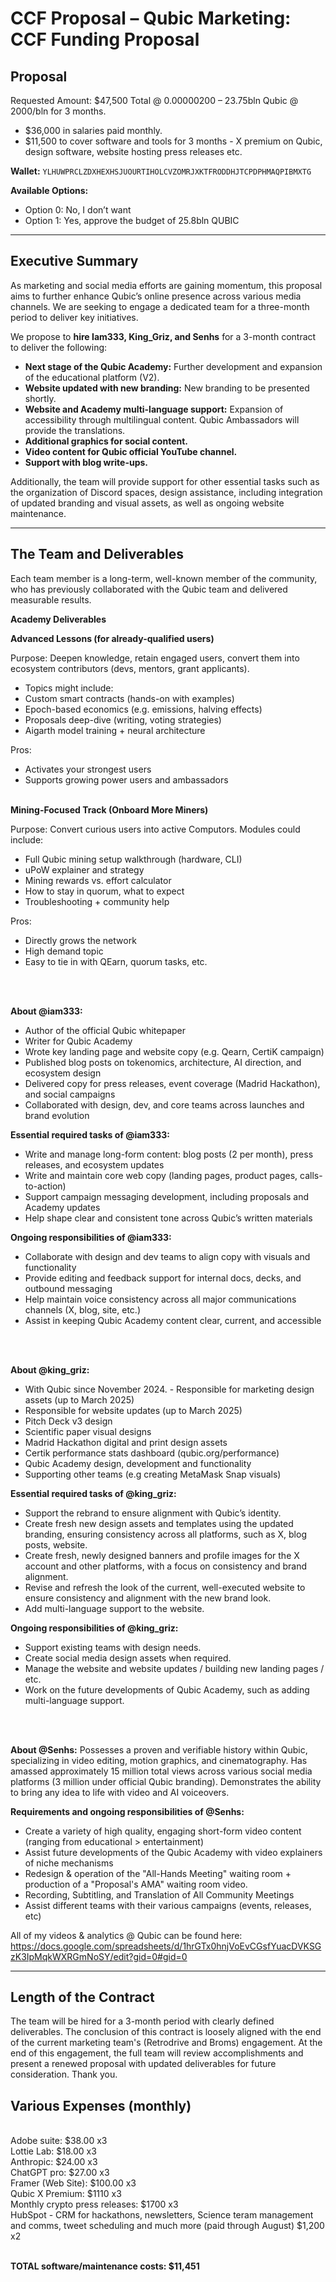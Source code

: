 # CCF Proposal – Qubic Marketing: CCF Funding Proposal

## Proposal

Requested Amount: $47,500 Total @ 0.00000200 – 23.75bln Qubic @ 2000/bln for 3 months.
- $36,000 in salaries paid monthly.
- $11,500 to cover software and tools for 3 months - X premium on Qubic, design software, website hosting press releases etc.

**Wallet:** `YLHUWPRCLZDXHEXHSJUOURTIHOLCVZOMRJXKTFRODDHJTCPDPHMAQPIBMXTG`

**Available Options:**

- Option 0: No, I don’t want
- Option 1: Yes, approve the budget of 25.8bln QUBIC

---

## Executive Summary

As marketing and social media efforts are gaining momentum, this proposal aims to further enhance Qubic’s online presence across various media channels. We are seeking to engage a dedicated team for a three-month period to deliver key initiatives.

We propose to **hire Iam333, King_Griz, and Senhs** for a 3-month contract to deliver the following:
- **Next stage of the Qubic Academy:** Further development and expansion of the educational platform (V2).
- **Website updated with new branding:** New branding to be presented shortly.
- **Website and Academy multi-language support:** Expansion of accessibility through multilingual content. Qubic Ambassadors will provide the translations.
- **Additional graphics for social content.**
- **Video content for Qubic official YouTube channel.**
- **Support with blog write-ups.**

Additionally, the team will provide support for other essential tasks such as the organization of Discord spaces, design assistance, including integration of updated branding and visual assets, as well as ongoing website maintenance.

---

## The Team and Deliverables
Each team member is a long-term, well-known member of the community, who has previously collaborated with the Qubic team and delivered measurable results.


**Academy Deliverables**

**Advanced Lessons (for already-qualified users)**

Purpose: Deepen knowledge, retain engaged users, convert them into ecosystem contributors (devs, mentors, grant applicants).
- Topics might include:
- Custom smart contracts (hands-on with examples)
- Epoch-based economics (e.g. emissions, halving effects)
- Proposals deep-dive (writing, voting strategies)
- Aigarth model training + neural architecture

Pros:
- Activates your strongest users
- Supports growing power users and ambassadors
<br><br>

**Mining-Focused Track (Onboard More Miners)**

Purpose: Convert curious users into active Computors.
Modules could include:
- Full Qubic mining setup walkthrough (hardware, CLI)
- uPoW explainer and strategy
- Mining rewards vs. effort calculator
- How to stay in quorum, what to expect
- Troubleshooting + community help

Pros:
- Directly grows the network
- High demand topic
- Easy to tie in with QEarn, quorum tasks, etc.

<br><br>

**About @iam333:** 
- Author of the official Qubic whitepaper
- Writer for Qubic Academy
- Wrote key landing page and website copy (e.g. Qearn, CertiK campaign)
- Published blog posts on tokenomics, architecture, AI direction, and ecosystem design
- Delivered copy for press releases, event coverage (Madrid Hackathon), and social campaigns
- Collaborated with design, dev, and core teams across launches and brand evolution

**Essential required tasks of @iam333:**
- Write and manage long-form content: blog posts (2 per month), press releases, and ecosystem updates
- Write and maintain core web copy (landing pages, product pages, calls-to-action)
- Support campaign messaging development, including proposals and Academy updates
- Help shape clear and consistent tone across Qubic’s written materials

**Ongoing responsibilities of @iam333:**
- Collaborate with design and dev teams to align copy with visuals and functionality
- Provide editing and feedback support for internal docs, decks, and outbound messaging
- Help maintain voice consistency across all major communications channels (X, blog, site, etc.)
- Assist in keeping Qubic Academy content clear, current, and accessible

<br><br>

**About @king_griz:** 
- With Qubic since November 2024. - Responsible for marketing design assets (up to March 2025)
- Responsible for website updates (up to March 2025)
- Pitch Deck v3 design
- Scientific paper visual designs
- Madrid Hackathon digital and print design assets
- Certik performance stats dashboard (qubic.org/performance)
- Qubic Academy design, development and functionality
- Supporting other teams (e.g creating  MetaMask Snap visuals)

**Essential required tasks of @king_griz:**
- Support the rebrand to ensure alignment with Qubic’s identity.
- Create fresh new design assets and templates using the updated branding, ensuring consistency across all platforms, such as X, blog posts, website.
- Create fresh, newly designed banners and profile images for the X account and other platforms, with a focus on consistency and brand alignment.
- Revise and refresh the look of the current, well-executed website to ensure consistency and alignment with the new brand look.
- Add multi-language support to the website.

**Ongoing responsibilities of @king_griz:**
- Support existing teams with design needs.
- Create social media design assets when required.
- Manage the website and website updates / building new landing pages / etc.
- Work on the future developments of Qubic Academy, such as adding multi-language support.

<br><br>

**About @Senhs:** Possesses a proven and verifiable history within Qubic, specializing in video editing, motion graphics, and cinematography. Has amassed approximately 15 million total views across various social media platforms (3 million under official Qubic branding). Demonstrates the ability to bring any idea to life with video and AI voiceovers.

**Requirements and ongoing responsibilities of @Senhs:**
- Create a variety of high quality, engaging short-form video content (ranging from educational > entertainment)
- Assist future developments of the Qubic Academy with video explainers of niche mechanisms
- Redesign & operation of the "All-Hands Meeting" waiting room + production of a "Proposal's AMA" waiting room video.
- Recording, Subtitling, and Translation of All Community Meetings
- Assist different teams with their various campaigns (events, releases, etc)

All of my videos & analytics @ Qubic can be found here: https://docs.google.com/spreadsheets/d/1hrGTx0hnjVoEvCGsfYuacDVKSGzK3IpMqkWXRGmNoSY/edit?gid=0#gid=0 

---

## Length of the Contract

The team will be hired for a 3-month period with clearly defined deliverables. The conclusion of this contract is loosely aligned with the end of the current marketing team's (Retrodrive and Broms) engagement.
At the end of this engagement, the full team will review accomplishments and present a renewed proposal with updated deliverables for future consideration.
Thank you.

## Various Expenses (monthly)
<br>
Adobe suite: $38.00 x3 <br>
Lottie Lab: $18.00 x3<br>
Anthropic: $24.00 x3<br>
ChatGPT pro: $27.00 x3<br>
Framer (Web Site): $100.00 x3<br>
Qubic X Premium: $1110 x3<br>
Monthly crypto press releases: $1700 x3<br>
HubSpot - CRM for hackathons, newsletters, Science teram management and comms, tweet scheduling and much more (paid through August) $1,200 x2<br><br>

**TOTAL software/maintenance costs: $11,451**


